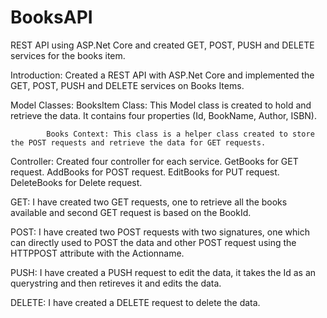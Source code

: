 # BooksAPI
REST API using ASP.Net Core and created GET, POST, PUSH and DELETE services for the books item.

Introduction:
            Created a REST API with ASP.Net Core and implemented the GET, POST, PUSH and DELETE services on Books Items.

Model Classes:
            BooksItem Class: This Model class is created to hold and retrieve the data. 
            It contains four properties (Id, BookName, Author, ISBN).
                              
            Books Context: This class is a helper class created to store the POST requests and retrieve the data for GET requests.

Controller: 
            Created four controller for each service. 
            GetBooks for GET request.
            AddBooks for POST request.
            EditBooks for PUT request.
            DeleteBooks for Delete request.
            
GET: I have created two GET requests, one to retrieve all the books available and second GET request is based on the BookId.

POST: I have created two POST requests with two signatures, one which can directly used to POST the data and other 
      POST request using the HTTPPOST attribute with the Actionname.
      
PUSH: I have created a PUSH request to edit the data, it takes the Id as an querystring and then retireves it and edits the data.

DELETE: I have created a DELETE request to delete the data. 




